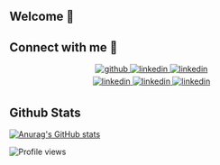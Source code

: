 ## Welcome 👋


## Connect with me 🤝

<div align="center">
<a href="https://github.com/sonim1" target="_blank">
  <img src=https://img.shields.io/badge/github-%2324292e.svg?&style=for-the-badge&logo=github&logoColor=white alt=github style="margin-bottom: 5px;" />
</a>
<a href="https://linkedin.com/in/sonim1" target="_blank">
  <img src=https://img.shields.io/badge/linkedin-%231E77B5.svg?&style=for-the-badge&logo=linkedin&logoColor=white alt=linkedin style="margin-bottom: 5px;" />
</a>  
<a href="mailto:bumfoo@gmail.com" target="_blank">
  <img src=https://img.shields.io/badge/email-%23EA4335.svg?&style=for-the-badge&logo=gmail&logoColor=white alt=linkedin style="margin-bottom: 5px;" />
</a>  
</br>
<a href="https://sonim1.com/" target="_blank">
  <img src=https://img.shields.io/badge/website-%23FF9E0F.svg?&style=for-the-badge&logoColor=white alt=linkedin style="margin-bottom: 5px;" />
</a>  
<a href="https://blog.sonim1.com/" target="_blank">
  <img src=https://img.shields.io/badge/it_blog-%23EF2D5E.svg?&style=for-the-badge&logoColor=white alt=linkedin style="margin-bottom: 5px;" />
</a>  
<a href="https://journey.sonim1.com/" target="_blank">
  <img src=https://img.shields.io/badge/travel-%2331A8FF.svg?&style=for-the-badge&logoColor=white alt=linkedin style="margin-bottom: 5px;" />
</a>  
  
  
</div>  

## Github Stats


[![Anurag's GitHub stats](https://github-readme-stats.vercel.app/api?username=sonim1&count_private=true&show_icons=true&theme=radical&bg_color=90,fed7d7,feebc8,fefcbf,fefcbf,fefcbf,fefcbf&&text_color=000&icon_color=e00000&title_color=000000c2)](https://github.com/anuraghazra/github-readme-stats)

![Profile views](https://gpvc.arturio.dev/sonim1)
